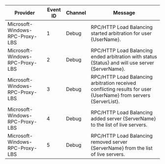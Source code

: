 Provider                         |  Event ID  |  Channel  |  Message
---------------------------------|------------|-----------|-----------------------------------------------------------------------------------------------------------------
Microsoft-Windows-RPC-Proxy-LBS  |  1         |  Debug    |  RPC/HTTP Load Balancing started arbitration for user {UserName}.
Microsoft-Windows-RPC-Proxy-LBS  |  2         |  Debug    |  RPC/HTTP Load Balancing ended arbitration with status {Status} and will use server {ServerName}.
Microsoft-Windows-RPC-Proxy-LBS  |  3         |  Debug    |  RPC/HTTP Load Balancing arbitration received conflicting results for user {UserName} from servers {ServerList}.
Microsoft-Windows-RPC-Proxy-LBS  |  4         |  Debug    |  RPC/HTTP Load Balancing added server {ServerName} to the list of live servers.
Microsoft-Windows-RPC-Proxy-LBS  |  5         |  Debug    |  RPC/HTTP Load Balancing removed server {ServerName} from the list of live servers.